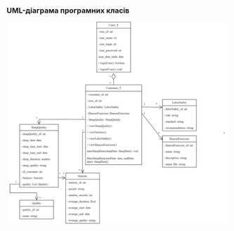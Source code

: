 ### UML-діаграма програмних класів
![UMLProgramClasses](https://github.com/oleksandrblazhko/ai-214-zhevneryuk/blob/ai-214-zhevneryuk_with_laboratory_work_6/2-SoftwareDesign/2.5-UMLProgramClasses/UMLProgramClasses.png)

